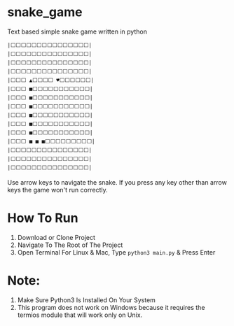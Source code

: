 # snake_game
Text based simple snake game written in python

```
|⬜⬜⬜⬜⬜⬜⬜⬜⬜⬜⬜⬜⬜⬜⬜|
|⬜⬜⬜⬜⬜⬜⬜⬜⬜⬜⬜⬜⬜⬜⬜|
|⬜⬜⬜⬜⬜⬜⬜⬜⬜⬜⬜⬜⬜⬜⬜|
|⬜⬜⬜⬜⬜⬜⬜⬜⬜⬜⬜⬜⬜⬜⬜|
|⬜⬜⬜ ▲⬜⬜⬜⬜ ♥⬜⬜⬜⬜⬜⬜|
|⬜⬜⬜ ■⬜⬜⬜⬜⬜⬜⬜⬜⬜⬜⬜|
|⬜⬜⬜ ■⬜⬜⬜⬜⬜⬜⬜⬜⬜⬜⬜|
|⬜⬜⬜ ■⬜⬜⬜⬜⬜⬜⬜⬜⬜⬜⬜|
|⬜⬜⬜ ■⬜⬜⬜⬜⬜⬜⬜⬜⬜⬜⬜|
|⬜⬜⬜ ■⬜⬜⬜⬜⬜⬜⬜⬜⬜⬜⬜|
|⬜⬜⬜ ■⬜⬜⬜⬜⬜⬜⬜⬜⬜⬜⬜|
|⬜⬜⬜ ■ ■ ■⬜⬜⬜⬜⬜⬜⬜⬜⬜|
|⬜⬜⬜⬜⬜⬜⬜⬜⬜⬜⬜⬜⬜⬜⬜|
|⬜⬜⬜⬜⬜⬜⬜⬜⬜⬜⬜⬜⬜⬜⬜|
|⬜⬜⬜⬜⬜⬜⬜⬜⬜⬜⬜⬜⬜⬜⬜|

```
Use arrow keys to navigate the snake. If you press any key other than arrow keys the game won't run correctly.

# How To Run
1. Download or Clone Project
2. Navigate To The Root of The Project
3. Open Terminal
    For Linux & Mac, Type ``` python3 main.py ``` & Press Enter    

# Note: 
1. Make Sure Python3 Is Installed On Your System
2. This program does not work on Windows because it requires the termios module that will work only on Unix.
